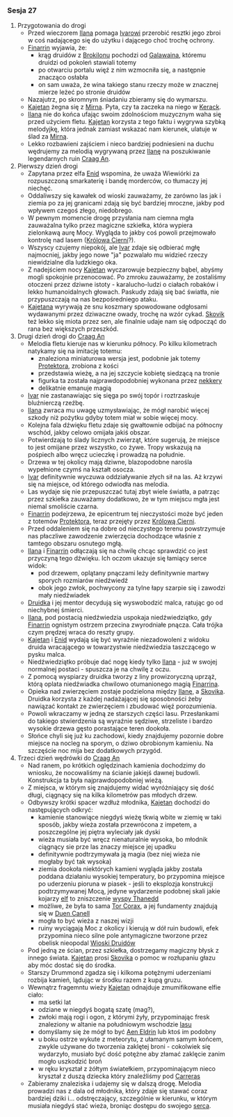### Sesja 27
1. Przygotowania do drogi
    - Przed wieczorem [Ilana](#g_ilana) pomaga [Ivarowi](#p_ivar) przerobić resztki jego zbroi w coś nadającego się do użytku i dającego choć trochę ochrony.
    - [Finarrin](#p_druid_finarrin) wyjawia, że:
        - krąg druidów z [Brokilonu](#l_brokilon) pochodzi od [Galawaina](#p_galawain), któremu druidzi od pokoleń stawiali totemy
        - po otwarciu portalu więź z nim wzmocniła się, a następnie znacząco osłabła
        - on sam uważa, że wina takiego stanu rzeczy może w znacznej mierze leżeć po stronie druidów
    - Nazajutrz, po skromnym śniadaniu zbieramy się do wymarszu.
    - [Kajetan](#g_kajetan) żegna się z [Mirną](#p_mirna). Pyta, czy ta zaczeka na niego w [Kerack](#l_kerack).
    - [Ilana](#g_ilana) nie do końca ufając swoim zdolnościom muzycznym waha się przed użyciem fletu. [Kajetan](#g_kajetan) korzysta z tego faktu i wygrywa szybką melodyjkę, która jednak zamiast wskazać nam kierunek, ulatuje w ślad za [Mirną](#p_mirna).
    - Lekko rozbawieni zajściem i nieco bardziej podniesieni na duchu wędrujemy za melodią wygrywaną przez [Ilanę](#g_ilana) na poszukiwanie legendarnych ruin [Craag An](#l_craag_an).
2. Pierwszy dzień drogi
    - Zapytana przez elfa [Enid](#p_enid) wspomina, że uważa Wiewiórki za rozpuszczoną smarkaterię i bandę morderców, co tłumaczy jej niechęć.
    - Oddaliwszy się kawałek od wioski zauważamy, że zarówno las jak i ziemia po za jej granicami zdają się być bardziej mroczne, jakby pod wpływem czegoś złego, niedobrego.
    - W pewnym momencie drogę przysłania nam ciemna mgła zauważalna tylko przez magiczne szkiełka, która wypiera zielonkawą aurę Mocy. Wygląda to jakby coś powoli przejmowało kontrolę nad lasem ([Królowa Cierni](#p_krolowa_cierni)?).
    - Wszyscy czujemy niepokój, ale [Ivar](#p_ivar) zdaje się odbierać mgłę najmocniej, jakby jego nowe "ja" pozwalało mu widzieć rzeczy niewidzialne dla ludzkiego oka.
    - Z nadejściem nocy [Kajetan](#g_kajetan) wyczarowuje bezpieczny bąbel, abyśmy mogli spokojnie przenocować. Po zmroku zauważamy, że zostaliśmy otoczeni przez dziwne istoty - karalucho-ludzi o ciałach robaków i lekko humanoidalnych głowach. Paskudy zdają się bać światła, nie przypuszczają na nas bezpośredniego ataku.
    - [Kajetana](#g_kajetan) wyrywają ze snu koszmary spowodowane odgłosami wydawanymi przez dziwaczne owady, trochę na wzór cykad. [Skovik](#p_skovik) też lekko się miota przez sen, ale finalnie udaje nam się odpocząć do rana bez większych przeszkód.
3. Drugi dzień drogi do [Craag An](#l_craag_an)
    - Melodia fletu kieruje nas w kierunku północy. Po kilku kilometrach natykamy się na imitację totemu:
        - znaleziona miniaturowa wersja jest, podobnie jak totemy [Protektora](#b_bizoktor), zrobiona z kości
        - przedstawia wieżę, a na jej szczycie kobietę siedzącą na tronie
        - figurka ta została najprawdopodobniej wykonana przez [nekkery](#b_nekker)
        - delikatnie emanuje magią
    - [Ivar](#p_ivar) nie zastanawiając się sięga po swój topór i roztrzaskuje bluźnierczą rzeźbę.
    - [Ilana](#g_ilana) zwraca mu uwagę uzmysławiając, że mógł narobić więcej szkody niż pożytku gdyby totem miał w sobie więcej mocy.
    - Kolejna fala dźwięku fletu zdaje się gwałtownie odbijać na północny wschód, jakby celowo omijała jakiś obszar. 
    - Potwierdzają to ślady licznych zwierząt, które sugerują, że miejsce to jest omijane przez wszystko, co żywe. Tropy wskazują na pośpiech albo wręcz ucieczkę i prowadzą na południe.
    - Drzewa w tej okolicy mają dziwne, blazopodobne narośla wypełnione czymś na kształt osocza.
    - [Ivar](#p_ivar) definitywnie wyczuwa oddziaływanie złych sił na las. Aż krzywi się na miejsce, od którego odwiodła nas melodia.
    - Las wydaje się nie przepuszczać tutaj zbyt wiele światła, a patrząc przez szkiełka zauważamy dodatkowo, że w tym miejscu mgła jest niemal smoliście czarna.
    - [Finarrin](#p_druid_finarrin) podejrzewa, że epicentrum tej nieczystości może być jeden z totemów [Protektora](#b_bizoktor), teraz przejęty przez [Królową Cierni](#p_krolowa_cierni).
    - Przed oddaleniem się na dobre od nieczystego terenu powstrzymuje nas płaczliwe zawodzenie zwierzęcia dochodzące właśnie z tamtego obszaru osnutego mgłą.
    - [Ilana](#g_ilana) i [Finarrin](#p_druid_finarrin) odłączają się na chwilę chcąc sprawdzić co jest przyczyną tego dźwięku. Ich oczom ukazuje się łamiący serce widok:
        - pod drzewem, oplątany pnączami leży definitywnie martwy sporych rozmiarów niedźwiedź
        - obok jego zwłok, pochwycony za tylne łapy szarpie się i zawodzi mały niedźwiadek
    - [Druidka](#g_ilana) i jej mentor decydują się wyswobodzić malca, ratując go od niechybnej śmierci.
    - [Ilana](#g_ilana), pod postacią niedźwiedzia uspokaja niedźwiedziątko, gdy [Finarrin](#p_druid_finarrin) ognistym ostrzem przecina zwyrodniałe pnącza. Cała trójka czym prędzej wraca do reszty grupy.
    - [Kajetan](#g_kajetan) i [Enid](#p_enid) wydają się być wyraźnie niezadowoleni z widoku druida wracającego w towarzystwie niedźwiedzia taszczącego w pysku malca.
    - Niedźwiedziątko próbuje dać nogę kiedy tylko [Ilana](#g_ilana) - już w swojej normalnej postaci - spuszcza je na chwilę z oczu.
    - Z pomocą wyspiarzy druidka tworzy z liny prowizoryczną uprząż, którą oplata niedźwiadka chwilowo otumanionego magią [Finarrina](#p_druid_finarrin).
    - Opieka nad zwierzęciem zostaje podzielona między [Ilanę](#g_ilana), a [Skovika](#p_skovik). Druidka korzysta z każdej nadażającej się sposobności żeby nawiązać kontakt ze zwierzęciem i zbudować więź porozumienia.
    - Powoli wkraczamy w jedną ze starszych części lasu. Przesłankami do takiego stwierdzenia są wyraźnie sędziwe, strzeliste i bardzo wysokie drzewa gęsto porastające teren dookoła.
    - Słońce chyli się już ku zachodowi, kiedy znajdujemy pozornie dobre miejsce na nocleg na sporym, o dziwo obrobionym kamieniu. Na szczęście noc mija bez dodatkowych przygód.
4. Trzeci dzień wędrówki do [Craag An](#l_craag_an)
    - Nad ranem, po krótkich oględzinach kamienia dochodzimy do wniosku, że nocowaliśmy na ścianie jakiejś dawnej budowli. Konstrukcja ta była najprawdopodobniej wieżą.
    - Z miejsca, w którym się znajdujemy widać wyróżniający się dość długi, ciągnący się na kilka kilometrów pas młodych drzew.
    - Odbywszy krótki spacer wzdłuż młodnika, [Kajetan](#g_kajetan) dochodzi do następujących odkryć:
        - kamienie stanowiące niegdyś wieżę tkwią wbite w ziemię w taki sposób, jakby wieża została przewrócona z impetem, a poszczególne jej piętra wyleciały jak dyski
        - wieża musiała być wręcz nienaturalnie wysoka, bo młodnik ciągnący sie prze las znaczy miejsce jej upadku
        - definitywnie podtrzymywała ją magia (bez niej wieża nie mogłaby być tak wysoka)
        - ziemia dookoła niektórych kamieni wygląda jakby została poddana działaniu wysokiej temperatury, bo przypomina miejsce po uderzeniu pioruna w piasek - jeśli to eksplozja konstrukcji podtrzymywanej Mocą, jedyne wydarzenie podobnej skali jakie kojarzy [elf](#g_kajetan) to zniszczenie [wyspy Thanedd](#l_wyspa_thanedd)
        - możliwe, że była to sama [Tor Corax](#r_tor_corax), a jej fundamenty znajdują się w [Duen Canell](#l_duen_canell)
        - mogła to być wieża z naszej wizji
        - ruiny wyciągają Moc z okolicy i kierują w dół ruin budowli, efek przypomina nieco silne pole antymagiczne tworzone przez obelisk nieopodal [Wioski Druidów](#l_wioska)
    - Pod jedną ze ścian, przez szkiełka, dostrzegamy magiczny błysk z innego świata. [Kajetan](#g_kajetan) prosi [Skovika](#p_skovik) o pomoc w rozłupaniu głazu aby móc dostać się do środka.
    - Starszy Drummond zgadza się i kilkoma potężnymi uderzeniami rozbija kamień, lądując w środku razem z kupą gruzu.
    - Wewnątrz fragemntu wieży [Kajetan](#g_kajetan) odnajduje zmumifikowane elfie ciało:
        - ma setki lat
        - odziane w niegdyś bogatą szatę (mag?),
        - zwłoki mają rogi i ogon, z którymi żyły, przypominając fresk znaleziony w altanie na południowym wschodzie [lasu](#l_brokilon)
        - domyślamy się że mógł to być [Aen Eldrin](#r_aen_eldrin) lub ktoś im podobny
        - u boku ostrze wykute z meteorytu, z ułamanym samym końcem, zwykle używane do tworzenia zaklętej broni - cokolwiek się wydarzyło, musiało być dość potężne aby złamać zaklęcie zanim mogło uszkodzić broń
        - w ręku kryształ z żółtym światełkiem, przypominającym nieco kryształ z duszą dziecka który znaleźliśmy pod [Carreras](#l_carreras)
    - Zabieramy znaleziska i udajemy się w dalszą drogę. Melodia prowadzi nas z dala od młodnika, który zdaje się stawać coraz bardziej dziki i... odstręczający, szczególnie w kierunku, w którym musiała niegdyś stać wieża, broniąc dostępu do swojego [serca](#l_duen_canell).
